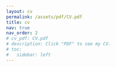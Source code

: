 ```yaml
---
layout: cv
permalink: /assets/pdf/CV.pdf
title: cv
nav: true
nav_order: 2
# cv_pdf: CV.pdf
# description: Click "PDF" to see my CV.
# toc:
#   sidebar: left
---
```

